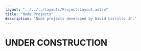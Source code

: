 ```yaml
---
layout: "../../../layouts/ProjectsLayout.astro"
title: "Node Projects"
description: "Node projects developed by David Carrillo Jr."
---
```


# UNDER CONSTRUCTION

